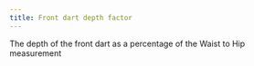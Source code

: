 ```yaml
---
title: Front dart depth factor
---
```


The depth of the front dart as a percentage of the Waist to Hip measurement

